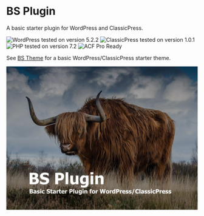 # BS Plugin

A basic starter plugin for WordPress and ClassicPress.

![WordPress tested on version 5.2.2](https://img.shields.io/badge/WordPress-5.2.2-0073aa.svg?style=flat-square)
![ClassicPress tested on version 1.0.1](https://img.shields.io/badge/ClassicPress-1.0.1-03768e.svg?style=flat-square)
![PHP tested on version 7.2](https://img.shields.io/badge/PHP-tested%207.2-8892bf.svg?style=flat-square)
![ACF Pro Ready](https://img.shields.io/badge/ACF%20Pro-ready-00d3ae.svg?style=flat-square)

See [BS Theme](https://github.com/ControlledChaos/bs-theme) for a basic WordPress/ClassicPress starter theme.

![BS Plugin Cover Image](https://raw.githubusercontent.com/ControlledChaos/bs-plugin/master/delete-me.jpg)
